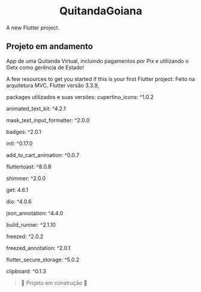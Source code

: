 <h1 align="center">QuitandaGoiana</h1>

A new Flutter project.

## Projeto em andamento

 App de uma Quitanda Virtual, incluindo pagamentos por Pix e utilizando o Getx como gerência de Estado!

A few resources to get you started if this is your first Flutter project:
Feito na arquitetura MVC.
Flutter versão 3.3.9,

packages utilizados e suas versões:
cupertino_icons: ^1.0.2 

  animated_text_kit: ^4.2.1 
  
  mask_text_input_formatter: ^2.0.0
  
  badges: ^2.0.1
  
  intl: ^0.17.0
  
  
  add_to_cart_animation: ^0.0.7
  
  fluttertoast: ^8.0.8
  
  shimmer: ^2.0.0
  
  get: 4.6.1
  
  dio: ^4.0.6
  
  json_annotation: ^4.4.0
  
  build_runner: ^2.1.10
  
  freezed: ^2.0.2
  
  freezed_annotation: ^2.0.1
  
  flutter_secure_storage: ^5.0.2
  
  clipboard: ^0.1.3



> :construction: Projeto em construção :construction:
